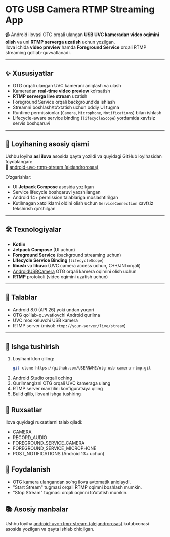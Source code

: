 # OTG USB Camera RTMP Streaming App

📹 Android ilovasi OTG orqali ulangan **USB UVC kameradan video oqimini olish** va uni **RTMP serverga uzatish** uchun yozilgan.  
Ilova ichida **video preview** hamda **Foreground Service** orqali RTMP streaming qo‘llab-quvvatlanadi.  

---

## ✨ Xususiyatlar
- OTG orqali ulangan UVC kamerani aniqlash va ulash
- Kameradan **real-time video preview** ko‘rsatish
- **RTMP serverga live stream** uzatish
- Foreground Service orqali background’da ishlash
- Streamni boshlash/to‘xtatish uchun oddiy UI tugma
- Runtime permissionlar (`Camera`, `Microphone`, `Notifications`) bilan ishlash
- Lifecycle-aware service binding (`lifecycleScope`) yordamida xavfsiz servis boshqaruvi

---

## 📂 Loyihaning asosiy qismi
Ushbu loyiha **asl ilova** asosida qayta yozildi va quyidagi GitHub loyihasidan foydalangan:  
🔗 [android-uvc-rtmp-stream (alejandrorosas)](https://github.com/alejandrorosas/android-uvc-rtmp-stream.git)  

O‘zgarishlar:
- UI **Jetpack Compose** asosida yozilgan
- Service lifecycle boshqaruvi yaxshilangan
- Android 14+ permission talablariga moslashtirilgan
- Kutilmagan xatoliklarni oldini olish uchun `ServiceConnection` xavfsiz tekshirish qo‘shilgan

---

## 🛠️ Texnologiyalar
- **Kotlin**
- **Jetpack Compose** (UI uchun)
- **Foreground Service** (background streaming uchun)
- **Lifecycle Service Binding** (`lifecycleScope`)
- **libusb** va **libuvc** (UVC camera access uchun, C++/JNI orqali)
- [AndroidUSBCamera](https://github.com/saki4510t/UVCCamera) OTG orqali kamera oqimini olish uchun
- **RTMP** protokoli (video oqimini uzatish uchun)

---

## 📱 Talablar
- Android 8.0 (API 26) yoki undan yuqori
- OTG qo‘llab-quvvatlovchi Android qurilma
- UVC mos keluvchi USB kamera
- RTMP server (misol: `rtmp://your-server/live/stream`)

---

## 🚀 Ishga tushirish
1. Loyihani klon qiling:
   ```bash
   git clone https://github.com/USERNAME/otg-usb-camera-rtmp.git
2. Android Studio orqali oching
3. Qurilmangizni OTG orqali UVC kameraga ulang
4. RTMP server manzilini konfiguratsiya qiling
5. Build qilib, ilovani ishga tushiring

## 📖 Ruxsatlar
Ilova quyidagi ruxsatlarni talab qiladi:
- CAMERA
- RECORD_AUDIO
- FOREGROUND_SERVICE_CAMERA
- FOREGROUND_SERVICE_MICROPHONE
- POST_NOTIFICATIONS (Android 13+ uchun)

## 📸 Foydalanish
- OTG kamera ulangandan so‘ng ilova avtomatik aniqlaydi.
- "Start Stream" tugmasi orqali RTMP oqimni boshlash mumkin.
- "Stop Stream" tugmasi orqali oqimni to‘xtatish mumkin.

## 📚 Asosiy manbalar
Ushbu loyiha [android-uvc-rtmp-stream (alejandrorosas)](https://github.com/alejandrorosas/android-uvc-rtmp-stream.git)
kutubxonasi asosida yozilgan va qayta ishlab chiqilgan.

